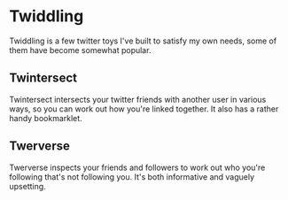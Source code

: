 Twiddling
=========

Twiddling is a few twitter toys I've built to satisfy my own needs, some of them have become 
somewhat popular.

Twintersect
-----------

Twintersect intersects your twitter friends with another user in various ways, so you can work
out how you're linked together. It also has a rather handy bookmarklet.

[http://jonty.co.uk/bits/twintersect]: http://jonty.co.uk/bits/twintersect

Twerverse
---------

Twerverse inspects your friends and followers to work out who you're following that's not 
following you. It's both informative and vaguely upsetting.

[http://jonty.co.uk/bits/twerverse]: http://jonty.co.uk/bits/twerverse

